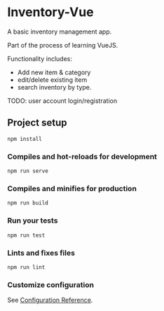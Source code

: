 # Inventory-Vue
A basic inventory management app.

Part of the process of learning VueJS.

Functionality includes:

- Add new item & category
- edit/delete existing item
- search inventory by type. 

TODO: user account login/registration

## Project setup
```
npm install
```

### Compiles and hot-reloads for development
```
npm run serve
```

### Compiles and minifies for production
```
npm run build
```

### Run your tests
```
npm run test
```

### Lints and fixes files
```
npm run lint
```

### Customize configuration
See [Configuration Reference](https://cli.vuejs.org/config/).
